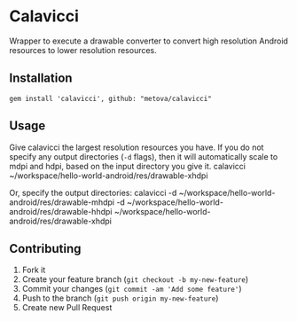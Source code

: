 # Calavicci

Wrapper to execute a drawable converter to convert high resolution Android resources to lower resolution resources.

## Installation

    gem install 'calavicci', github: "metova/calavicci"

## Usage

Give calavicci the largest resolution resources you have. If you do not specify any output directories (`-d` flags), then it will automatically scale to mdpi and hdpi, based on the input directory you give it.
    calavicci ~/workspace/hello-world-android/res/drawable-xhdpi
    
Or, specify the output directories:
    calavicci -d ~/workspace/hello-world-android/res/drawable-mhdpi -d ~/workspace/hello-world-android/res/drawable-hhdpi ~/workspace/hello-world-android/res/drawable-xhdpi

## Contributing

1. Fork it
2. Create your feature branch (`git checkout -b my-new-feature`)
3. Commit your changes (`git commit -am 'Add some feature'`)
4. Push to the branch (`git push origin my-new-feature`)
5. Create new Pull Request
